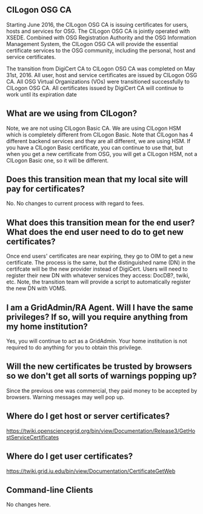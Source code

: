 CILogon OSG CA
------------------------------------------------
Starting June 2016, the CILogon OSG CA is issuing certificates for users, hosts and services for OSG. The CILogon OSG CA is jointly operated with XSEDE. Combined with OSG Registration Authority and the OSG Information Management System, the CILogon OSG CA will provide the essential certificate services to the OSG community, including the personal, host and service certificates.

The transition from DigiCert CA to CILogon OSG CA was completed on May 31st, 2016. All user, host and service certificates are issued by CILogon OSG CA. All OSG Virtual Organizations (VOs) were transitioned successfully to CILogon OSG CA. All certificates issued by DigiCert CA will continue to work until its expiration date

What are we using from CILogon?
------------------------------------------------
Note, we are not using CILogon Basic CA. We are using CILogon HSM which is completely different from CILogon Basic. Note that CILogon has 4 different backend services and they are all different, we are using HSM. If you have a CILogon Basic certificate, you can continue to use that, but when you get a new certificate from OSG, you will get a CILogon HSM, not a CILogon Basic one, so it will be different.

Does this transition mean that my local site will pay for certificates?
------------------------------------------------
No. No changes to current process with regard to fees.

What does this transition mean for the end user? What does the end user need to do to get new certificates?
------------------------------------------------
Once end users' certificates are near expiring, they go to OIM to get a new certificate. The process is the same, but the distinguished name (DN) in the certifcate will be the new provider instead of DigiCert. Users will need to register their new DN with whatever services they access: DocDB?, twiki, etc. Note, the transition team will provide a script to automatically register the new DN with VOMS.

I am a GridAdmin/RA Agent. Will I have the same privileges? If so, will you require anything from my home institution?
------------------------------------------------
Yes, you will continue to act as a GridAdmin. Your home institution is not required to do anything for you to obtain this privilege.

Will the new certificates be trusted by browsers so we don't get all sorts of warnings popping up?
------------------------------------------------
Since the previous one was commercial, they paid money to be accepted by browsers. Warning messages may well pop up.

Where do I get host or server certificates?
------------------------------------------------
https://twiki.opensciencegrid.org/bin/view/Documentation/Release3/GetHostServiceCertificates

Where do I get user certificates?
------------------------------------------------
https://twiki.grid.iu.edu/bin/view/Documentation/CertificateGetWeb

Command-line Clients
------------------------------------------------
No changes here.
